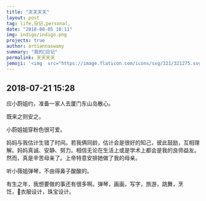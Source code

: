 ```yaml
---
title: "天天天天"
layout: post
tag: life,日记,personal,
date: "2018-08-05 10:11"
img: indigo/indigo.png
projects: true
author: artiannaswamy
summary: "我的日记"
permalink: 天天天天
jemoji: '<img  src="https://image.flaticon.com/icons/svg/321/321275.svg" height="20" width="20" align="absmiddle">'
---
```


## 2018-07-21 15:28

应小蔚姐约，准备一家人去厦门东山岛散心。

<div class="breaker"></div>

既来之则安之。

小蔚姐姐穿粉色很可爱。

妈妈与我估计生错了时间。若我俩同龄，估计会是很好的知己，彼此鼓励，互相理解。妈妈真诚、安静、努力。相信无论在生活上或是学术上都会是我的良师益友。
然而，真是辛苦母亲了。上帝特意安排她做了我的母亲。

听小薇姐弹琴，不由得鼻子酸酸的。

有生之年，我想要做的事还有很多啊。弹琴，画画，写字，旅游，跳舞，烹饪，衣服设计，珠宝设计。
